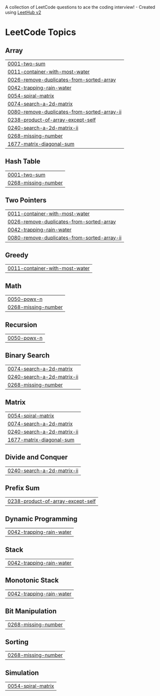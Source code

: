 A collection of LeetCode questions to ace the coding interview! - Created using [LeetHub v2](https://github.com/arunbhardwaj/LeetHub-2.0)
<!---LeetCode Topics Start-->
# LeetCode Topics
## Array
|  |
| ------- |
| [0001-two-sum](https://github.com/Pin2kr/LeetCode_Problems/tree/master/0001-two-sum) |
| [0011-container-with-most-water](https://github.com/Pin2kr/LeetCode_Problems/tree/master/0011-container-with-most-water) |
| [0026-remove-duplicates-from-sorted-array](https://github.com/Pin2kr/LeetCode_Problems/tree/master/0026-remove-duplicates-from-sorted-array) |
| [0042-trapping-rain-water](https://github.com/Pin2kr/LeetCode_Problems/tree/master/0042-trapping-rain-water) |
| [0054-spiral-matrix](https://github.com/Pin2kr/LeetCode_Problems/tree/master/0054-spiral-matrix) |
| [0074-search-a-2d-matrix](https://github.com/Pin2kr/LeetCode_Problems/tree/master/0074-search-a-2d-matrix) |
| [0080-remove-duplicates-from-sorted-array-ii](https://github.com/Pin2kr/LeetCode_Problems/tree/master/0080-remove-duplicates-from-sorted-array-ii) |
| [0238-product-of-array-except-self](https://github.com/Pin2kr/LeetCode_Problems/tree/master/0238-product-of-array-except-self) |
| [0240-search-a-2d-matrix-ii](https://github.com/Pin2kr/LeetCode_Problems/tree/master/0240-search-a-2d-matrix-ii) |
| [0268-missing-number](https://github.com/Pin2kr/LeetCode_Problems/tree/master/0268-missing-number) |
| [1677-matrix-diagonal-sum](https://github.com/Pin2kr/LeetCode_Problems/tree/master/1677-matrix-diagonal-sum) |
## Hash Table
|  |
| ------- |
| [0001-two-sum](https://github.com/Pin2kr/LeetCode_Problems/tree/master/0001-two-sum) |
| [0268-missing-number](https://github.com/Pin2kr/LeetCode_Problems/tree/master/0268-missing-number) |
## Two Pointers
|  |
| ------- |
| [0011-container-with-most-water](https://github.com/Pin2kr/LeetCode_Problems/tree/master/0011-container-with-most-water) |
| [0026-remove-duplicates-from-sorted-array](https://github.com/Pin2kr/LeetCode_Problems/tree/master/0026-remove-duplicates-from-sorted-array) |
| [0042-trapping-rain-water](https://github.com/Pin2kr/LeetCode_Problems/tree/master/0042-trapping-rain-water) |
| [0080-remove-duplicates-from-sorted-array-ii](https://github.com/Pin2kr/LeetCode_Problems/tree/master/0080-remove-duplicates-from-sorted-array-ii) |
## Greedy
|  |
| ------- |
| [0011-container-with-most-water](https://github.com/Pin2kr/LeetCode_Problems/tree/master/0011-container-with-most-water) |
## Math
|  |
| ------- |
| [0050-powx-n](https://github.com/Pin2kr/LeetCode_Problems/tree/master/0050-powx-n) |
| [0268-missing-number](https://github.com/Pin2kr/LeetCode_Problems/tree/master/0268-missing-number) |
## Recursion
|  |
| ------- |
| [0050-powx-n](https://github.com/Pin2kr/LeetCode_Problems/tree/master/0050-powx-n) |
## Binary Search
|  |
| ------- |
| [0074-search-a-2d-matrix](https://github.com/Pin2kr/LeetCode_Problems/tree/master/0074-search-a-2d-matrix) |
| [0240-search-a-2d-matrix-ii](https://github.com/Pin2kr/LeetCode_Problems/tree/master/0240-search-a-2d-matrix-ii) |
| [0268-missing-number](https://github.com/Pin2kr/LeetCode_Problems/tree/master/0268-missing-number) |
## Matrix
|  |
| ------- |
| [0054-spiral-matrix](https://github.com/Pin2kr/LeetCode_Problems/tree/master/0054-spiral-matrix) |
| [0074-search-a-2d-matrix](https://github.com/Pin2kr/LeetCode_Problems/tree/master/0074-search-a-2d-matrix) |
| [0240-search-a-2d-matrix-ii](https://github.com/Pin2kr/LeetCode_Problems/tree/master/0240-search-a-2d-matrix-ii) |
| [1677-matrix-diagonal-sum](https://github.com/Pin2kr/LeetCode_Problems/tree/master/1677-matrix-diagonal-sum) |
## Divide and Conquer
|  |
| ------- |
| [0240-search-a-2d-matrix-ii](https://github.com/Pin2kr/LeetCode_Problems/tree/master/0240-search-a-2d-matrix-ii) |
## Prefix Sum
|  |
| ------- |
| [0238-product-of-array-except-self](https://github.com/Pin2kr/LeetCode_Problems/tree/master/0238-product-of-array-except-self) |
## Dynamic Programming
|  |
| ------- |
| [0042-trapping-rain-water](https://github.com/Pin2kr/LeetCode_Problems/tree/master/0042-trapping-rain-water) |
## Stack
|  |
| ------- |
| [0042-trapping-rain-water](https://github.com/Pin2kr/LeetCode_Problems/tree/master/0042-trapping-rain-water) |
## Monotonic Stack
|  |
| ------- |
| [0042-trapping-rain-water](https://github.com/Pin2kr/LeetCode_Problems/tree/master/0042-trapping-rain-water) |
## Bit Manipulation
|  |
| ------- |
| [0268-missing-number](https://github.com/Pin2kr/LeetCode_Problems/tree/master/0268-missing-number) |
## Sorting
|  |
| ------- |
| [0268-missing-number](https://github.com/Pin2kr/LeetCode_Problems/tree/master/0268-missing-number) |
## Simulation
|  |
| ------- |
| [0054-spiral-matrix](https://github.com/Pin2kr/LeetCode_Problems/tree/master/0054-spiral-matrix) |
<!---LeetCode Topics End-->